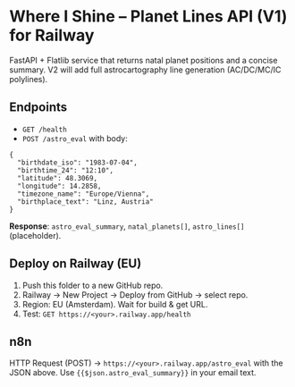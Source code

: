 # Where I Shine – Planet Lines API (V1) for Railway

FastAPI + Flatlib service that returns natal planet positions and a concise summary.
V2 will add full astrocartography line generation (AC/DC/MC/IC polylines).

## Endpoints
- `GET /health`
- `POST /astro_eval` with body:
```
{
  "birthdate_iso": "1983-07-04",
  "birthtime_24": "12:10",
  "latitude": 48.3069,
  "longitude": 14.2858,
  "timezone_name": "Europe/Vienna",
  "birthplace_text": "Linz, Austria"
}
```
**Response**: `astro_eval_summary`, `natal_planets[]`, `astro_lines[]` (placeholder).

## Deploy on Railway (EU)
1) Push this folder to a new GitHub repo.
2) Railway → New Project → Deploy from GitHub → select repo.
3) Region: EU (Amsterdam). Wait for build & get URL.
4) Test: `GET https://<your>.railway.app/health`

## n8n
HTTP Request (POST) → `https://<your>.railway.app/astro_eval` with the JSON above.
Use `{{$json.astro_eval_summary}}` in your email text.